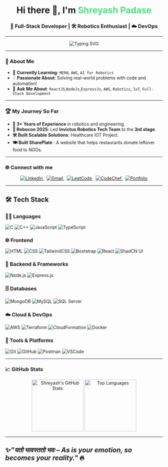 <h1 align="center">Hi there 👋, I'm <span style="color: #4ade80;">Shreyash Padase</span></h1>

<h3 align="center">🚀 Full-Stack Developer | 🛠️ Robotics Enthusiast | ☁️ DevOps</h3>

---

<div align="center">
  <img src="https://readme-typing-svg.herokuapp.com?color=ef4444&lines=Welcome+to+my+GitHub+profile!;Building+future-ready+tech+solutions.;Coding+my+dreams+into+reality.;&center=true&width=500&height=50" alt="Typing SVG">
</div>

---
### 🌟 About Me
- 🌱 **Currently Learning**: `MERN`, `AWS`, `AI for Robotics`
- 💡 **Passionate About**: Solving real-world problems with code and automation!  
- 💬 **Ask Me About**: `ReactJS`,`NodeJs`,`ExpressJs`, `AWS`, `Robotics`, `IoT`, `Full-Stack Development`
  
---

### 🏆 My Journey So Far
- **🚀 3+ Years of Experience** in robotics and engineering.  
- **🤖 Robocon 2025**: Led **Invictus Robotics Tech Team** to the **3rd stage**.  
- **🛠️ Built Scalable Solutions**: Healthcare IOT Project.
- **🍽️ Built SharePlate** : A website that helps restaurants donate leftover food to NGOs.
 
 

---
### 🌐 Connect with me
<p align="center">
  <a href="https://www.linkedin.com/in/shreyash-padase-68890126b/" target="_blank">
  <img src="https://img.shields.io/badge/LinkedIn-Shreyash%20Padase-blue?style=flat-square&logo=linkedin" alt="LinkedIn" />
  </a>
  &nbsp;
  <a href="mailto:shrayaspadase7567@gmail.com" target="_blank">
    <img src="https://img.shields.io/badge/Gmail-shrayaspadase7567@gmail.com-D14836?style=flat-square&logo=gmail&logoColor=white" alt="Gmail" />
  </a>
  &nbsp;
  <a href="https://leetcode.com/u/SP7567/" target="_blank">
    <img src="https://img.shields.io/badge/LeetCode-SP756-FFA116?style=flat-square&logo=leetcode&logoColor=black" alt="LeetCode" />
  </a>
  &nbsp;
  <a href="https://www.codechef.com/users/sp7667" target="_blank">
    <img src="https://img.shields.io/badge/CodeChef-sp7667-5B4638?style=flat-square&logo=codechef&logoColor=white" alt="CodeChef" />
  </a>
  &nbsp;
  <a href="https://sp7567.github.io/ShreyashPadase.github.io/" target="_blank">
    <img src="https://img.shields.io/badge/Portfolio-🌐_Visit-blue?style=flat-square&logo=internet-explorer&logoColor=white" alt="Portfolio" />
  </a>
</p>

---

## 🛠️ Tech Stack

### 👨‍💻 Languages
![C](https://img.shields.io/badge/-C-00599C?style=flat&logo=c)
![C++](https://img.shields.io/badge/-C++-00599C?style=flat&logo=cplusplus)
![JavaScript](https://img.shields.io/badge/-JavaScript-F7DF1E?style=flat&logo=javascript&logoColor=black)
![TypeScript](https://img.shields.io/badge/-TypeScript-3178C6?style=flat&logo=typescript&logoColor=white)

### 🌐 Frontend
![HTML](https://img.shields.io/badge/-HTML5-E34F26?style=flat&logo=html5&logoColor=white)
![CSS](https://img.shields.io/badge/-CSS3-1572B6?style=flat&logo=css3)
![TailwindCSS](https://img.shields.io/badge/-TailwindCSS-38B2AC?style=flat&logo=tailwind-css)
![Bootstrap](https://img.shields.io/badge/-Bootstrap-563D7C?style=flat&logo=bootstrap)
![React](https://img.shields.io/badge/-React-61DAFB?style=flat&logo=react)
![ShadCN UI](https://img.shields.io/badge/-Shadcn_UI-black?style=flat)

### 🧩 Backend & Frameworks
![Node.js](https://img.shields.io/badge/-Node.js-339933?style=flat&logo=node.js&logoColor=white)
![Express.js](https://img.shields.io/badge/-Express.js-000000?style=flat&logo=express&logoColor=white)

### 🗄️ Databases
![MongoDB](https://img.shields.io/badge/-MongoDB-47A248?style=flat&logo=mongodb&logoColor=white)
![MySQL](https://img.shields.io/badge/-MySQL-4479A1?style=flat&logo=mysql&logoColor=white)
![SQL Server](https://img.shields.io/badge/-SQL_Server-CC2927?style=flat&logo=microsoft-sql-server&logoColor=white)

### ☁️ Cloud & DevOps
![AWS](https://img.shields.io/badge/-AWS-232F3E?style=flat&logo=amazon-aws)
![Terraform](https://img.shields.io/badge/-Terraform-7B42BC?style=flat&logo=terraform)
![CloudFormation](https://img.shields.io/badge/-CloudFormation-FF4F8B?style=flat&logo=aws)
![Docker](https://img.shields.io/badge/-Docker-2496ED?style=flat&logo=docker&logoColor=white)

### 🔧 Tools & Platforms
![Git](https://img.shields.io/badge/-Git-F05032?style=flat&logo=git&logoColor=white)
![GitHub](https://img.shields.io/badge/-GitHub-181717?style=flat&logo=github)
![Postman](https://img.shields.io/badge/-Postman-FF6C37?style=flat&logo=postman)
![VSCode](https://img.shields.io/badge/-VS_Code-007ACC?style=flat&logo=visual-studio-code)

---

### 📈 GitHub Stats
<div align="center">
  <img src="https://github-readme-stats.vercel.app/api?username=sp7567&show_icons=true&theme=radical" alt="Shreyash's GitHub Stats" height="165"/>
  <img src="https://github-readme-stats.vercel.app/api/top-langs/?username=sp7567&layout=compact&theme=radical" alt="Top Languages" height="165"/>
</div>

---
✨*"यतो भावस्ततो भवः – As is your emotion, so becomes your reality."* 🔥  
---
